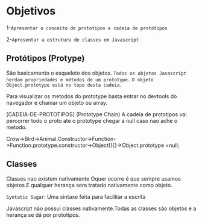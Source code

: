 # Objetivos

1-`Apresentar o conceito de prototipos e cadeia de protótipos`

2-`Apresentar a estrutura de classes em Javascript`


## Protótipos (Protype)
São basicamento o esqueleto dos objetos.
`Todos os objetos Javascript herdam propriedades e métodos de um prototype.`
`O objeto Object.prototype está no topo desta cadeia.`

Para visualizar os metodos do prototype basta entrar no devtools do navegador e chamar um objeto ou array.


[CADEIA-DE-PROTOTIPOS] (Prototype Chain)
A cadeia de prototipos vai percorrer todo o proto ate o prototype chegar a null caso nao ache o metodo.

Crow->Bird->Animal.Constructor->Function->Function.prototype.constructor->Object(){}->Object.prototype =null;


## Classes

Classes nao existem nativamente
Oquer ocorre é que sempre usamos objetos.E qualquer herança sera tratado nativamente como objeto.

`Syntatic Sugar`: Uma sintaxe feita para facilitar a escrita


Javascript não possui classes nativamente.Todas as classes são objetos e a herança se dá por prototipos.